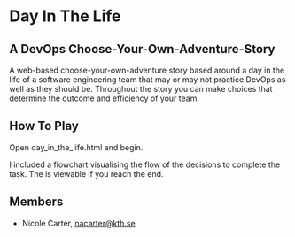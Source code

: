 # Day In The Life

## A DevOps Choose-Your-Own-Adventure-Story

A web-based choose-your-own-adventure story based around a day in the life of a software engineering team that may or may not practice DevOps as well as they should be. Throughout the story you can make choices that determine the outcome and efficiency of your team.


## How To Play

Open day_in_the_life.html and begin.

I included a flowchart visualising the flow of the decisions to complete the task. The is viewable if you reach the end.

## Members

- Nicole Carter, nacarter@kth.se
